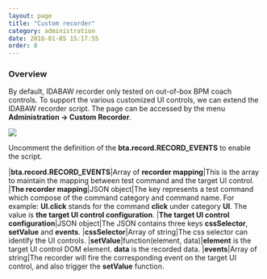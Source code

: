 ```yaml
---
layout: page
title: "Custom recorder"
category: administration
date: 2018-01-05 15:17:55
order: 8
---
```

### Overview
  By default, IDABAW recorder only tested on out-of-box BPM coach controls. To support the various customized UI controls, we can extend the IDABAW recorder script. The page can be accessed by the menu **Administration -> Custom Recorder**.

![][administrator_default_script]

  Uncomment the definition of the **bta.record.RECORD_EVENTS** to enable the script. 

|**bta.record.RECORD_EVENTS**|Array of **recorder mapping**|This is the array to maintain the mapping between test command and the target UI control.
|**The recorder mapping**|JSON object|The key represents a test command which compose of the command category and command name. For example: **UI.click** stands for the command **click** under category **UI**. The value is **the target UI control configuration**.
|**The target UI control configuration**|JSON object|The JSON contains three keys **cssSelector**, **setValue** and **events**.
|**cssSelector**|Array of string|The css selector can identify the UI controls.
|**setValue**|function(element, data)|**element** is the target UI control DOM element. **data** is the recorded data.
|**events**|Array of string|The recorder will fire the corresponding event on the target UI control, and also trigger the **setValue** function.
  
[administrator_default_script]: ../images/administrator/administrator_default_script.png